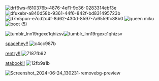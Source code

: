  ![drf6ws-f810376b-4876-4ef1-9c36-0283314ebf3e](https://github.com/karmagisa/karmagisa/assets/167344508/739a0446-baf5-47ea-ade3-d44f0dfa96cc)
![dfuxebr-a840d58b-9361-44f6-842f-bd831495723b](https://github.com/karmagisa/karmagisa/assets/167344508/1f4ebca0-85c1-41b8-8920-5073e83e3b89) ![d7m5pun-e7cd2c4f-8d62-430d-8597-7a6559fc88b0](https://github.com/karmagisa/karmagisa/assets/167344508/9ad32f0a-749d-42ab-ad57-158ff1dca2f7) ![queen miku](https://github.com/karmagisa/karmagisa/assets/167344508/93cd0c64-d1b9-40c4-9fcc-808910672893)![boot (5)](https://github.com/karmagisa/karmagisa/assets/167344508/2f803230-cc1c-415f-88b0-133fba20f2f7)


 







![tumblr_lnn19rgexc1qhizsv](https://github.com/karmagisa/karmagisa/assets/167344508/863ed8b2-fc62-49c7-a140-9c3900d08545)![tumblr_lnn19rgexc1qhizsv](https://github.com/karmagisa/karmagisa/assets/167344508/863ed8b2-fc62-49c7-a140-9c3900d08545)

[spacehey!!](https://spacehey.com/profile?id=2667898)         ![c4cc987b](https://github.com/karmagisa/karmagisa/assets/167344508/1e0299d7-da24-4801-9207-8f4616383655)



[rentry!!](https://rentry.co/lookathestars)           ![7187fb92](https://github.com/karmagisa/karmagisa/assets/167344508/c2aa858f-35c7-431a-9653-49154cbc37fa)


[atabook!!](https://karmagisa.atabook.org/)           ![12fb9a1b](https://github.com/karmagisa/karmagisa/assets/167344508/9900adb7-a097-4d29-b09f-1d66febcbe16)



![Screenshot_2024-06-24_130231-removebg-preview](https://github.com/karmagisa/karmagisa/assets/167344508/32ab4d7c-edbc-4ce4-a560-03271bce5737)
